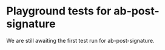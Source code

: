 # Playground tests for ab-post-signature
We are still awaiting the first test run for ab-post-signature.
